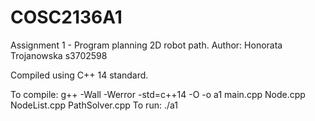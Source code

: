 # COSC2136A1
Assignment 1 - Program planning 2D robot path.
Author: Honorata Trojanowska s3702598

Compiled using C++ 14 standard.

To compile: 
g++ -Wall -Werror -std=c++14 -O -o a1 main.cpp Node.cpp NodeList.cpp PathSolver.cpp
To run: 
./a1
